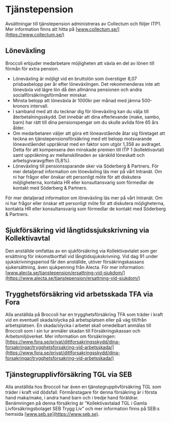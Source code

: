 # Tjänstepension
Avsättningar till tjänstepension administreras av Collectum och följer ITP1.
Mer information finns att hitta på [www.collectum.se/](https://www.collectum.se/)

## Löneväxling
Broccoli erbjuder medarbetare möjligheten att växla en del av lönen till förmån för extra pension.
- Löneväxling är möjligt vid en bruttolön som överstiger 8,07 prisbasbelopp per år efter
löneväxlingen. Det rekommenderas inte att löneväxla vid lägre lön då den allmänna
pensionen och andra socialförsäkringsförmåner minskar.
- Minsta belopp att löneväxla är 1000kr per månad med jämna 500-kronors intervall.
- I samband med att du tecknar dig för löneväxling kan du välja till återbetalningsskydd.
Det innebär att dina efterlevande (make, sambo, barn) har rätt till dina pensionspengar om
du skulle avlida före 65 års ålder.
- Om medarbetaren väljer att göra ett löneavstående åtar sig företaget att teckna en
tjänstepensionsförsäkring med ett belopp motsvarande löneavståendet uppräknat med en
faktor som utgör 1,358 av avdraget. Detta för att kompensera den minskade premien till
ITP 1 (kollektivavtal) samt uppräkning av mellanskillnaden av särskild löneskatt och
arbetsgivaravgiften (5,8%).
- Löneväxling till pensionssparande sker via Söderberg & Partners.
För mer detaljerad information om löneväxling läs mer på vårt Intranät. Om ni har frågor eller
önskar ett personligt möte för att diskutera möjligheterna, kontakta HR eller konsultansvarig som
förmedlar de kontakt med Söderberg & Partners.

För mer detaljerad information om löneväxling läs mer på vårt Intranät. Om ni har frågor eller
önskar ett personligt möte för att diskutera möjligheterna, kontakta HR eller konsultansvarig som
förmedlar de kontakt med Söderberg & Partners.

## Sjukförsäkring vid långtidssjukskrivning via Kollektivavtal
Den anställde omfattas av en sjukförsäkring via Kollektivavtalet som ger ersättning för
inkomstbortfall vid långtidssjukskrivning. Vid dag 91 under sjukskrivningsperiod får den
anställde, utöver försäkringskassans sjukersättning, även sjukpenning från Alecta. För mer
information: [www.alecta.se/tjanstepension/ersattning-vid-sjukdom/](https://www.alecta.se/tjanstepension/ersattning-vid-sjukdom/)


## Trygghetsförsäkring vid arbetsskada TFA via Fora
Alla anställda på Broccoli har en trygghetsförsäkring TFA som träder i kraft vid en eventuell
skada/olycka på arbetsplatsen eller på väg till/från arbetsplatsen. En skada/olycka i arbetet skall
omedelbart anmälas till Broccoli som i sin tur anmäler skadan till Försäkringskassan och
Arbetsmiljöverket. Mer information om försäkringen: [https://www.fora.se/privat/dittforsakringsskydd/dina-forsakringar/trygghetsforsakring-vid-arbetsskada/](https://www.fora.se/privat/dittforsakringsskydd/dina-forsakringar/trygghetsforsakring-vid-arbetsskada/)

## Tjänstegrupplivförsäkring TGL via SEB
Alla anställda hos Broccoli har även en tjänstegrupplivförsäkring TGL som träder i kraft vid
dödsfall. Förmånstagare för denna försäkring är i första hand maka/make, i andra hand barn och i
tredje hand föräldrar. Benämningen på denna försäkring är ”Kollektivavtalad TGL i Gamla
Livförsäkringsbolaget SEB Trygg Liv” och mer information finns på SEB:s hemsida [www.seb.se](https://www.seb.se).